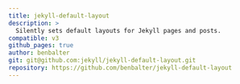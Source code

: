 ```yaml
---
title: jekyll-default-layout
description: >
  Silently sets default layouts for Jekyll pages and posts.
compatible: v3
github_pages: true
author: benbalter
git: git@github.com:jekyll/jekyll-default-layout.git
repository: https://github.com/benbalter/jekyll-default-layout
---
```


